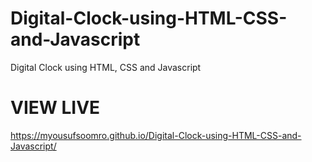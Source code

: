 # Digital-Clock-using-HTML-CSS-and-Javascript
Digital Clock using HTML, CSS and Javascript


# VIEW LIVE
https://myousufsoomro.github.io/Digital-Clock-using-HTML-CSS-and-Javascript/
